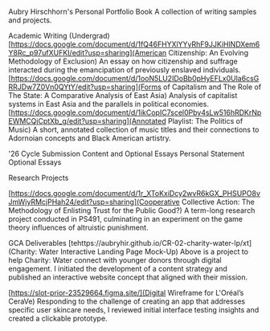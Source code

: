 Aubry Hirschhorn's Personal Portfolio Book
A collection of writing samples and projects.

Academic Writing (Undergrad)
[https://docs.google.com/document/d/1fQ46FHYXlYYyRhF9JJKiHlNDXem6Y8Rc_p97ufXUFKI/edit?usp=sharing](American Citizenship: An Evolving
Methodology of Exclusion)
    An essay on how citizenship and suffrage interacted during the emancipation of previously enslaved individuals.
[https://docs.google.com/document/d/1ooN5LU2IDoBb0pHyEFLx0Ula6csGRRJDw7Z0Vn0QYtY/edit?usp=sharing](Forms of Capitalism and The Role of The State: A Comparative Analysis of East Asia)
    Analysis of capitalist systems in East Asia and the parallels in political economies.
[https://docs.google.com/document/d/1ikCopIC7scel0Pby4sLw516hRDKrNpEWMCQjCptXb_g/edit?usp=sharing](Annotated Playlist: The Politics of Music)
    A short, annotated collection of music titles and their connections to Adornoian concepts and Black American artistry.
    
'26 Cycle Submission Content and Optional Essays
Personal Statement
Optional Essays

Research Projects

[https://docs.google.com/document/d/1r_XToKxiDcy2wvR6kGX_PHSUPO8vJmWjyRMcjPHah24/edit?usp=sharing](Cooperative Collective Action: The Methodology of Enlisting Trust for the Public Good?)
    A term-long research project conducted in PS491, culminating in an experiment on the game theory influences of altruistic punishment. 

GCA Deliverables
[tehttps://aubryhir.github.io/CR-02-charity-water-lp/xt](Charity: Water Interactive Landing Page Mock-Up)
    Above is a project to help Charity: Water connect with younger donors through digital engagement. I initiated the development of a content strategy and published an interactive website concept that aligned with their mission.

[https://slot-prior-23529664.figma.site/](Digital Wireframe for L'Oréal’s CeraVe)
    Responding to the challenge of creating an app that addresses specific user skincare needs, I reviewed initial interface testing insights and created a clickable prototype.

